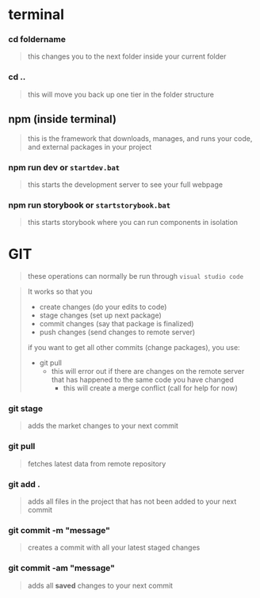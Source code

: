 # terminal

### cd foldername

> this changes you to the next folder inside your current folder

### cd ..

> this will move you back up one tier in the folder structure

## npm (inside terminal)

> this is the framework that downloads, manages, and runs your code, and external packages in your project

### npm run dev or `startdev.bat`

> this starts the development server to see your full webpage

### npm run storybook or `startstorybook.bat`

> this starts storybook where you can run components in isolation

# GIT

> these operations can normally be run through `visual studio code`

> It works so that you
>
> * create changes (do your edits to code)
> * stage changes (set up next package)
> * commit changes (say that package is finalized)
> * push changes (send changes to remote server)
>
> if you want to get all other commits (change packages), you use:
>
> * git pull
>   * this will error out if there are changes on the remote server that has happened to the same code you have changed
>     * this will create a merge conflict (call for help for now)

### git stage

> adds the market changes to your next commit

### git pull

> fetches latest data from remote repository

### git add .

> adds all files in the project that has not been added to your next commit

### git commit -m "message"

> creates a commit with all your latest staged changes

### git commit -am "message"

> adds all **saved** changes to your next commit
